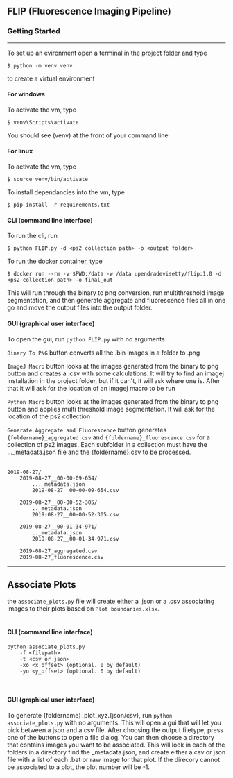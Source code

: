 ## FLIP (Fluorescence Imaging Pipeline)

### Getting Started 
---
To set up an evironment open a terminal in the project folder and type

```
$ python -m venv venv
```
to create a virtual environment 

#### For windows

To activate the vm, type 

```
$ venv\Scripts\activate 
```
You should see (venv) at the front of your command line

#### For linux

To activate the vm, type

```
$ source venv/bin/activate
```

To install dependancies into the vm, type

```
$ pip install -r requirements.txt
```

#### CLI (command line interface)

To run the cli, run 

```
$ python FLIP.py -d <ps2 collection path> -o <output folder>
```

To run the docker container, type

```
$ docker run --rm -v $PWD:/data -w /data upendradevisetty/flip:1.0 -d <ps2 collection path> -o final_out
```

This will run through the binary to png conversion, run multithreshold image segmentation, and then generate aggregate and fluorescence files all in one go and move the output files into the output folder.

#### GUI (graphical user interface)

To open the gui, run `python FLIP.py` with no arguments

`Binary To PNG` button converts all the .bin images in a folder to .png

`ImageJ Macro` button looks at the images generated from the binary to png button and creates a .csv with some calculations. It will try to find an imagej installation in the project folder, but if it can't, it will ask where one is. After that it will ask for the location of an imagej macro to be run

`Python Macro` button looks at the images generated from the binary to png button and applies multi threshold image segmentation. It will ask for the location of the ps2 collection

`Generate Aggregate and Fluorescence` button generates `{foldername}_aggregated.csv` and `{foldername}_fluorescence.csv` for a collection of ps2 images. Each subfolder in a collection must have the ..._metadata.json file and the {foldername}.csv to be processed.
<br/><br/>

```
2019-08-27/
    2019-08-27__00-00-09-654/
        ..._metadata.json
        2019-08-27__00-00-09-654.csv

    2019-08-27__00-00-52-305/
        .._metadata.json
        2019-08-27__00-00-52-305.csv

    2019-08-27__00-01-34-971/
        .._metadata.json
        2019-08-27__00-01-34-971.csv

    2019-08-27_aggregated.csv
    2019-08-27_fluorescence.csv
```
---
## Associate Plots
the `associate_plots.py` file will create either a .json or a .csv associating images to their plots based on `Plot boundaries.xlsx`.
<br/><br/>

#### CLI (command line interface)

```
python associate_plots.py
    -f <filepath>
    -t <csv or json>
    -xo <x_offset> (optional. 0 by default)
    -yo <y_offset> (optional. 0 by default)
```
<br/>

#### GUI (graphical user interface)

To generate {foldername}_plot_xyz.{json/csv}, run `python associate_plots.py` with no arguments. This will open a gui that will let you pick between a json and a csv file. After choosing the output filetype, press one of the buttons to open a file dialog. You can then choose a directory that contains images you want to be associated. This will look in each of the folders in a directory find the _metadata.json, and create either a csv or json file with a list of each .bat or raw image for that plot. If the direcory cannot be associated to a plot, the plot number will be -1.
